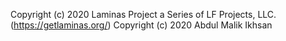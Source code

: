 Copyright (c) 2020 Laminas Project a Series of LF Projects, LLC. (https://getlaminas.org/)
Copyright (c) 2020 Abdul Malik Ikhsan
